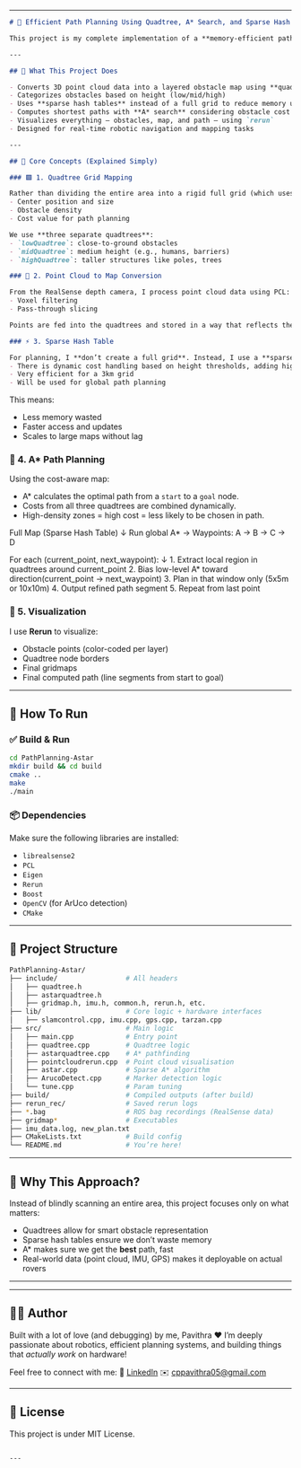 
---

````markdown
# 🤖 Efficient Path Planning Using Quadtree, A* Search, and Sparse Hash Maps + VSLAM

This project is my complete implementation of a **memory-efficient path planning system** for robots. It combines **quadtree spatial mapping**, **A* algorithm**, and a **sparse hash table** to compute optimal paths over large terrain maps with obstacles.

---

## 🧭 What This Project Does

- Converts 3D point cloud data into a layered obstacle map using **quadtrees**
- Categorizes obstacles based on height (low/mid/high)
- Uses **sparse hash tables** instead of a full grid to reduce memory usage FOR GLOBAL MAPS
- Computes shortest paths with **A* search** considering obstacle cost
- Visualizes everything — obstacles, map, and path — using `rerun`
- Designed for real-time robotic navigation and mapping tasks

---

## 🧠 Core Concepts (Explained Simply)

### 🟩 1. Quadtree Grid Mapping

Rather than dividing the entire area into a rigid full grid (which uses lots of memory), I use **quadtrees**. These only subdivide where needed — for example, if an area has dense obstacles. Each node stores:
- Center position and size
- Obstacle density
- Cost value for path planning

We use **three separate quadtrees**:
- `lowQuadtree`: close-to-ground obstacles
- `midQuadtree`: medium height (e.g., humans, barriers)
- `highQuadtree`: taller structures like poles, trees

### 🧊 2. Point Cloud to Map Conversion

From the RealSense depth camera, I process point cloud data using PCL:
- Voxel filtering
- Pass-through slicing

Points are fed into the quadtrees and stored in a way that reflects the obstacle’s size and height.

### ⚡ 3. Sparse Hash Table

For planning, I **don’t create a full grid**. Instead, I use a **sparse hash map** to store only the grids with the obstacles, which is EXTREMELY MEMORY EFFICIENT:
- There is dynamic cost handling based on height thresholds, adding high cost for taller obstacles
- Very efficient for a 3km grid
- Will be used for global path planning

````

This means:

* Less memory wasted
* Faster access and updates
* Scales to large maps without lag

### 🌟 4. A\* Path Planning

Using the cost-aware map:

* A\* calculates the optimal path from a `start` to a `goal` node.
* Costs from all three quadtrees are combined dynamically.
* High-density zones = high cost = less likely to be chosen in path.

Full Map (Sparse Hash Table)
↓ Run global A*
→ Waypoints: A → B → C → D

For each (current_point, next_waypoint):
    ↓
    1. Extract local region in quadtrees around current_point
    2. Bias low-level A* toward direction(current_point → next_waypoint)
    3. Plan in that window only (5x5m or 10x10m)
    4. Output refined path segment
    5. Repeat from last point

### 👀 5. Visualization

I use **Rerun** to visualize:

* Obstacle points (color-coded per layer)
* Quadtree node borders
* Final gridmaps
* Final computed path (line segments from start to goal)

---

## 🧪 How To Run

### ✅ Build & Run

```bash
cd PathPlanning-Astar
mkdir build && cd build
cmake ..
make
./main
```

### 📦 Dependencies

Make sure the following libraries are installed:

* `librealsense2`
* `PCL`
* `Eigen`
* `Rerun`
* `Boost`
* `OpenCV` (for ArUco detection)
* `CMake`

---

## 📁 Project Structure

```bash
PathPlanning-Astar/
├── include/                 # All headers
│   ├── quadtree.h
│   ├── astarquadtree.h
│   ├── gridmap.h, imu.h, common.h, rerun.h, etc.
├── lib/                     # Core logic + hardware interfaces
│   ├── slamcontrol.cpp, imu.cpp, gps.cpp, tarzan.cpp
├── src/                     # Main logic
│   ├── main.cpp             # Entry point
│   ├── quadtree.cpp         # Quadtree logic
│   ├── astarquadtree.cpp    # A* pathfinding
│   ├── pointcloudrerun.cpp  # Point cloud visualisation
│   ├── astar.cpp            # Sparse A* algorithm
│   ├── ArucoDetect.cpp      # Marker detection logic
│   └── tune.cpp             # Param tuning
├── build/                   # Compiled outputs (after build)
├── rerun_rec/               # Saved rerun logs
├── *.bag                    # ROS bag recordings (RealSense data)
├── gridmap*                 # Executables
├── imu_data.log, new_plan.txt
├── CMakeLists.txt           # Build config
└── README.md                # You’re here!
```

---

## 🧠 Why This Approach?

Instead of blindly scanning an entire area, this project focuses only on what matters:

* Quadtrees allow for smart obstacle representation
* Sparse hash tables ensure we don’t waste memory
* A\* makes sure we get the **best** path, fast
* Real-world data (point cloud, IMU, GPS) makes it deployable on actual rovers

---
---

## 🙋‍♀️ Author

Built with a lot of love (and debugging) by me, Pavithra ❤️
I’m deeply passionate about robotics, efficient planning systems, and building things that *actually work* on hardware!

Feel free to connect with me:
🔗 [LinkedIn](https://linkedin.com/in/pavithra-cp)
✉️ [cppavithra05@gmail.com](mailto:cppavithra05@gmail.com)

---

## 📄 License

This project is under MIT License.
```

---

